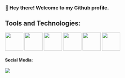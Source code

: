 
### 👋 Hey there! Welcome to my Github profile.

## Tools and Technologies:

<img src="https://cdn.jsdelivr.net/gh/devicons/devicon/icons/python/python-plain-wordmark.svg" width="60" height="60"/>  <img src="https://cdn.jsdelivr.net/gh/devicons/devicon/icons/csharp/csharp-original.svg" width="60" height="60"/>  <img src="https://cdn.jsdelivr.net/gh/devicons/devicon/icons/javascript/javascript-original.svg" width="60" height="60"/>  <img src="https://cdn.jsdelivr.net/gh/devicons/devicon/icons/typescript/typescript-original.svg" width="60" height="60"/>  <img src="https://cdn.jsdelivr.net/gh/devicons/devicon/icons/git/git-original.svg" width="60" height="60"/>  <img src="https://cdn.jsdelivr.net/gh/devicons/devicon/icons/mysql/mysql-original.svg" width="60" height="60"/>

         

#### Social Media:

<a href="https://instagram.com/mariahcolli" target="_blank"><img src="https://img.shields.io/badge/-Instagram-%23E4405F?style=for-the-badge&logo=instagram&logoColor=white" target="_blank"></a>
